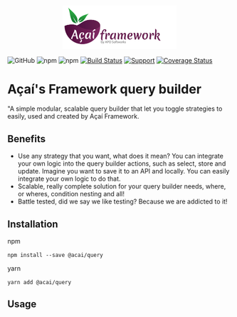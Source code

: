 <p align="center"><img src="https://github.com/AcaiFramework/query/blob/master/src/img/logo.svg" width="256"></p>

![GitHub](https://img.shields.io/github/license/AcaiFramework/query) ![npm](https://img.shields.io/npm/dm/@acai/query) ![npm](https://img.shields.io/npm/v/@acai/query) [![Build Status](https://travis-ci.org/AcaiFramework/query.svg?branch=master)](https://travis-ci.org/AcaiFramework/query) [![Support](https://img.shields.io/badge/Patreon-Support-orange.svg?logo=Patreon)](https://www.patreon.com/rafaelcorrea) [![Coverage Status](https://coveralls.io/repos/github/AcaiFramework/query/badge.svg?branch=master)](https://coveralls.io/github/AcaiFramework/query?branch=master)

# Açaí's Framework query builder
"A simple modular, scalable query builder that let you toggle strategies to easily, used and created by Açaí Framework.

## Benefits
- Use any strategy that you want, what does it mean? You can integrate your own logic into the query builder actions, such as select, store and update. Imagine you want to save it to an API and locally. You can easily integrate your own logic to do that.
- Scalable, really complete solution for your query builder needs, where, or wheres, condition nesting and all!
- Battle tested, did we say we like testing? Because we are addicted to it!

## Installation
npm
```
npm install --save @acai/query
```

yarn
```
yarn add @acai/query
```

## Usage
